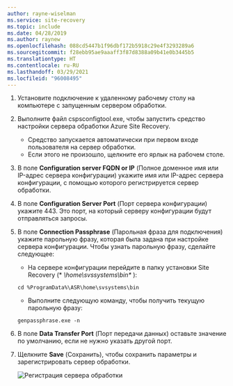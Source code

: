 ```yaml
---
author: rayne-wiselman
ms.service: site-recovery
ms.topic: include
ms.date: 04/28/2019
ms.author: raynew
ms.openlocfilehash: 088cd5447b1f96dbf172b5918c29e4f3293289a6
ms.sourcegitcommit: f28ebb95ae9aaaff3f87d8388a09b41e0b3445b5
ms.translationtype: HT
ms.contentlocale: ru-RU
ms.lasthandoff: 03/29/2021
ms.locfileid: "96008495"
---
```

1. Установите подключение к удаленному рабочему столу на компьютере с запущенным сервером обработки. 
2. Выполните файл cspsconfigtool.exe, чтобы запустить средство настройки сервера обработки Azure Site Recovery.
    - Средство запускается автоматически при первом входе пользователя на сервер обработки.
    - Если этого не произошло, щелкните его ярлык на рабочем столе.

3. В поле **Configuration server FQDN or IP** (Полное доменное имя или IP-адрес сервера конфигурации) укажите имя или IP-адрес сервера конфигурации, с помощью которого регистрируется сервер обработки.
4. В поле **Configuration Server Port** (Порт сервера конфигурации) укажите 443. Это порт, на который серверу конфигурации будут отправляться запросы.
5. В поле **Connection Passphrase** (Парольная фраза для подключения) укажите парольную фразу, которая была задана при настройке сервера конфигурации. Чтобы узнать парольную фразу, сделайте следующее:
    -  На сервере конфигурации перейдите в папку установки Site Recovery (* *\home\svssystems\bin\** ):
    ```
    cd %ProgramData%\ASR\home\svsystems\bin
    ```
    - Выполните следующую команду, чтобы получить текущую парольную фразу:
    ```
    genpassphrase.exe -n
    ```

6. В поле **Data Transfer Port** (Порт передачи данных) оставьте значение по умолчанию, если не нужно указать другой порт.

7. Щелкните **Save** (Сохранить), чтобы сохранить параметры и зарегистрировать сервер обработки.

    
    ![Регистрация сервера обработки](./media/site-recovery-vmware-register-process-server/register-ps.png)
